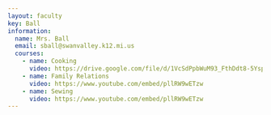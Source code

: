 ```yaml
---
layout: faculty
key: Ball
information:
  name: Mrs. Ball
  email: sball@swanvalley.k12.mi.us
  courses:
    - name: Cooking
      video: https://drive.google.com/file/d/1VcSdPpbWuM93_FthDdt8-5Yspvuq8h6i/preview
    - name: Family Relations
      video: https://www.youtube.com/embed/pllRW9wETzw
    - name: Sewing
      video: https://www.youtube.com/embed/pllRW9wETzw
---
```

